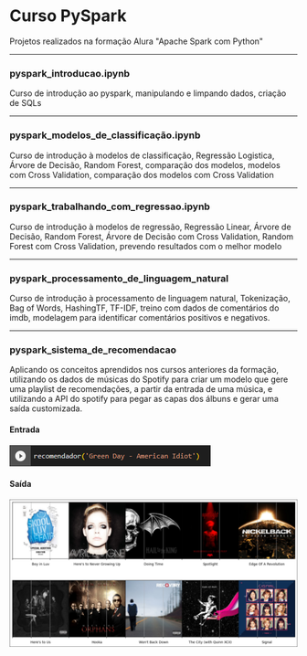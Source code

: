 # Curso PySpark
Projetos realizados na formação Alura "Apache Spark com Python"

---

<h3>pyspark_introducao.ipynb</h3>
Curso de introdução ao pyspark, manipulando e limpando dados, criação de SQLs

---

<h3>pyspark_modelos_de_classificação.ipynb</h3>
Curso de introdução à modelos de classificação, Regressão Logistica, Árvore de Decisão, Random Forest, comparação dos modelos, modelos com Cross Validation, comparação dos modelos com Cross Validation

---

<h3>pyspark_trabalhando_com_regressao.ipynb</h3>
Curso de introdução à modelos de regressão, Regressão Linear, Árvore de Decisão, Random Forest, Árvore de Decisão com Cross Validation, Random Forest com Cross Validation, prevendo resultados com o melhor modelo

---

<h3>pyspark_processamento_de_linguagem_natural</h3>
Curso de introdução à processamento de linguagem natural, Tokenização, Bag of Words, HashingTF, TF-IDF, treino com dados de comentários do imdb, modelagem para identificar comentários positivos e negativos.

---

<h3>pyspark_sistema_de_recomendacao</h3>
Aplicando os conceitos aprendidos nos cursos anteriores da formação, utilizando os dados de músicas do Spotify para criar um modelo que gere uma playlist de recomendações, a partir da entrada de uma música, e utilizando a API do spotify para pegar as capas dos álbuns e gerar uma saída customizada.
<h4>Entrada</h4>
<img src='https://github.com/NickolasCrema/imagens_readmes/blob/main/curso_pyspark/entrada.PNG?raw=true'/>
<h4>Saída</h4>
<img src='https://github.com/NickolasCrema/imagens_readmes/blob/main/curso_pyspark/saida.PNG?raw=true'/>

